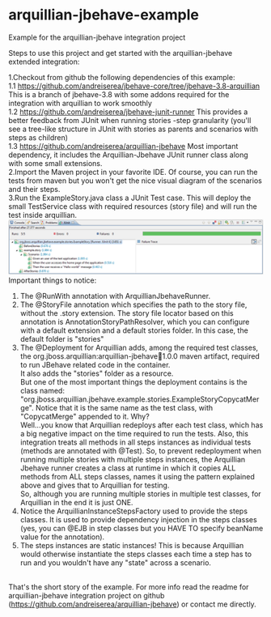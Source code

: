 arquillian-jbehave-example
==========================

Example for the arquillian-jbehave integration project

Steps to use this project and get started with the arquillian-jbehave extended integration:

1.Checkout from github the following dependencies of this example:<br/>
  1.1 https://github.com/andreiserea/jbehave-core/tree/jbehave-3.8-arquillian
  This is a branch of jbehave-3.8 with some addons required for the integration with arquillian to work smoothly <br/>
  1.2 https://github.com/andreiserea/jbehave-junit-runner
  This provides a better feedback from JUnit when running stories -step granularity (you'll see a tree-like structure in JUnit with stories as parents and scenarios with steps as children)<br/>
  1.3 https://github.com/andreiserea/arquillian-jbehave
  Most important dependency, it includes the Arquillian-Jbehave JUnit runner class along with some small extensions.<br/>
2.Import the Maven project in your favorite IDE. Of course, you can run the tests from maven but you won't get the nice visual diagram of the scenarios and their steps.<br/>
3.Run the ExampleStory.java class a JUnit Test case. This will deploy the small TestService class with required resources (story file) and will run the test inside arquillian.<br/>
<img src="junit.png"/><br/>
Important things to notice:<br/>
1. The @RunWith annotation with ArquillianJbehaveRunner.<br/>
2. The @StoryFile annotation which specifies the path to the story file, without the .story extension. The story file locator based on this annotation is AnnotationStoryPathResolver, which you can configure with a default extension and a default stories folder. In this case, the default folder is "stories"
3. The @Deployment for Arquillian adds, among the required test classes, the org.jboss.arquillian:arquillian-jbehave:jar:1.0.0 maven artifact, required to run JBehave related code in the container.<br/> It also adds the "stories" folder as a resource.<br/>
But one of the most important things the deployment contains is the class named:
"org.jboss.arquillian.jbehave.example.stories.ExampleStoryCopycatMerge". Notice that it is the same name as the test class, with "CopycatMerge" appended to it. Why?<br/>
Well...you know that Arquillian redeploys after each test class, which has a big negative impact on the time required to run the tests. Also, this integration treats all methods in all steps instances as individual tests (methods are annotated with @Test). So, to prevent redeployment when running multiple stories with multiple steps instances, the Arquillian Jbehave runner creates a class at runtime in which it copies ALL methods from ALL steps classes, names it using the pattern explained above and gives that to Arquillian for testing.<br/>
So, although you are running multiple stories in multiple test classes, for Arquillian in the end it is just ONE.<br/>
4. Notice the ArquillianInstanceStepsFactory used to provide the steps classes. It is used to provide dependency injection in the steps classes (yes, you can @EJB in step classes but you HAVE TO specify beanName value for the annotation). <br/>
5. The steps instances are static instances! This is because Arquillian would otherwise instantiate the steps classes each time a step has to run and you wouldn't have any "state" across a scenario.<br/><br/>


That's the short story of the example. For more info read the readme for arquillian-jbehave integration project on github (https://github.com/andreiserea/arquillian-jbehave) or contact me directly.<br/>
